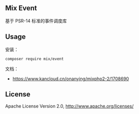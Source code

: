 ## Mix Event

基于 PSR-14 标准的事件调度库

## Usage

安装：

```
composer require mix/event
```

文档：

- https://www.kancloud.cn/onanying/mixphp2-2/1708690

## License

Apache License Version 2.0, http://www.apache.org/licenses/
